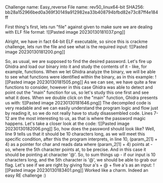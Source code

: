 Challenge name: Easy_reverse
File name: rev50_linux64-bit
SHA256: bb28a152966bed0a369f30149a912982ea33b408794bfbd82e73c87ff4e184ff

First thing's first, lets run "file" against given to make sure we are dealing with ELF file format:
![[Pasted image 20230130181037.png]]

Alright, we have in fact 64-bit ELF executable, so since this is crackme challenge, lets run the file and see what is the required input:
![[Pasted image 20230130181200.png]]

So, as usual, we are supposed to find the desired password.
Let's fire up Ghidra and load our binary into it and study the contents of it - like, for example, functions.
When we let Ghidra analyze the binary, we will be able to see what functions were identified within the binary, as in this example:
![[Pasted image 20230130181505.png]]
As we can see, we have quite a few functions to consider, however in this case Ghidra was able to detect and point out the "main" function for us, so let's study this one first and see what it does.
When we double click on the "main" function, Ghidra presents us with:
![[Pasted image 20230130181646.png]]
The decompiled code is very readable and we can easily understand the program logic and flow just by reading it, so we do not really have to study disassembled code. Lines 7-12 are the most interesting to us, as that is where the password magic happens. Let's take a closer look at the code:
![[Pasted image 20230130182006.png]]
So, how does the password should look like?
Well, line 9 tells us that it should be 10 characters long, as we will meet this specific condition, after this the program interprets, in line 10, (param_2[1] + 4) as a pointer for char and reads data where (param_2[1] + 4) points at - so, where the 5th character points at, to be precise. And in this case it should be pointing at character '@'. So, to sum things up - if our input is 10 characters long, and the 5th character is '@', we should be able to grab our flag. Let's see if we are right by giving four a's + @ + five a's as an input:
![[Pasted image 20230130183401.png]]
Worked like a charm. Indeed an easy RE challenge :)
